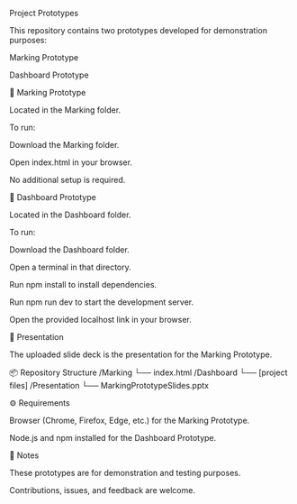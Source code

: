Project Prototypes

This repository contains two prototypes developed for demonstration purposes:

Marking Prototype

Dashboard Prototype

🔹 Marking Prototype

Located in the Marking folder.

To run:

Download the Marking folder.

Open index.html in your browser.

No additional setup is required.

🔹 Dashboard Prototype

Located in the Dashboard folder.

To run:

Download the Dashboard folder.

Open a terminal in that directory.

Run npm install to install dependencies.

Run npm run dev to start the development server.

Open the provided localhost link in your browser.

📑 Presentation

The uploaded slide deck is the presentation for the Marking Prototype.

📦 Repository Structure
/Marking
   └── index.html
/Dashboard
   └── [project files]
/Presentation
   └── MarkingPrototypeSlides.pptx

⚙️ Requirements

Browser (Chrome, Firefox, Edge, etc.) for the Marking Prototype.

Node.js and npm installed for the Dashboard Prototype.

📝 Notes

These prototypes are for demonstration and testing purposes.

Contributions, issues, and feedback are welcome.
